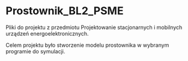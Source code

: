 # Prostownik_BL2_PSME
Pliki do projektu z przedmiotu Projektowanie stacjonarnych i mobilnych urządzeń energoelektronicznych.

Celem projektu było stworzenie modelu prostownika w wybranym programie do symulacji. 
